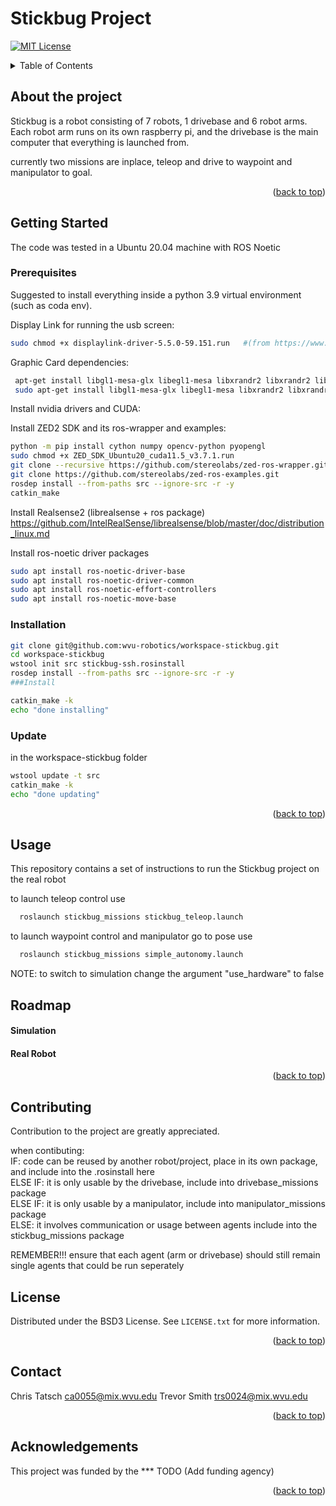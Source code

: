 # Stickbug Project

[![MIT License][license-shield]][license-url]


<!-- TABLE OF CONTENTS -->
<details>
  <summary>Table of Contents</summary>
  <ol>
    <li>
      <a href="#about-the-project">About The Project</a>
    </li>
    <li>
      <a href="#getting-started">Getting Started</a>
      <ul>
        <li><a href="#prerequisites">Prerequisites</a></li>
        <li><a href="#installation">Installation</a></li>
      </ul>
    </li>
    <li><a href="#usage">Usage</a></li>
     <ul>
        <li><a href="#simulation">Simulation Environment</a></li>
        <li><a href="#real_robot">Real Robot</a></li>
      </ul>
    <li><a href="#roadmap">Roadmap</a></li>
    <li><a href="#contributing">Contributing</a></li>
    <li><a href="#license">License</a></li>
    <li><a href="#contact">Contact</a></li>
    <li><a href="#acknowledgments">Acknowledgments</a></li>
  </ol>
</details>


<!--About The Project -->
## About the project

Stickbug is a robot consisting of 7 robots, 1 drivebase and 6 robot arms. Each robot arm runs on its own raspberry pi, and the drivebase is the main computer that everything is launched from. 

currently two missions are inplace, teleop and drive to waypoint and manipulator to goal. 

<p align="right">(<a href="#top">back to top</a>)</p>

## Getting Started

The code was tested in a  Ubuntu 20.04 machine with ROS Noetic

### Prerequisites
  Suggested to install everything inside a python 3.9 virtual environment (such as coda env).
  
  Display Link for running the usb screen:
  ```sh
  sudo chmod +x displaylink-driver-5.5.0-59.151.run   #(from https://www.synaptics.com/products/displaylink-graphics/downloads/ubuntu)
  ```
  
  Graphic Card dependencies:
  ```sh  
   apt-get install libgl1-mesa-glx libegl1-mesa libxrandr2 libxrandr2 libxss1 libxcursor1 libxcomposite1 libasound2 libxi6 libxtst6
   sudo apt-get install libgl1-mesa-glx libegl1-mesa libxrandr2 libxrandr2 libxss1 libxcursor1 libxcomposite1 libasound2 libxi6 libxtst6
  ```
  Install nvidia drivers and CUDA:
  
  Install ZED2 SDK and its ros-wrapper and examples:
  ```sh
  python -m pip install cython numpy opencv-python pyopengl
  sudo chmod +x ZED_SDK_Ubuntu20_cuda11.5_v3.7.1.run 
  git clone --recursive https://github.com/stereolabs/zed-ros-wrapper.git
  git clone https://github.com/stereolabs/zed-ros-examples.git
  rosdep install --from-paths src --ignore-src -r -y
  catkin_make
  ```
  
  Install Realsense2 (librealsense + ros package)
  https://github.com/IntelRealSense/librealsense/blob/master/doc/distribution_linux.md
  
  Install ros-noetic driver packages
  ``` sh
  sudo apt install ros-noetic-driver-base 
  sudo apt install ros-noetic-driver-common 
  sudo apt install ros-noetic-effort-controllers
  sudo apt install ros-noetic-move-base

  ```
  



### Installation
   ```sh
   git clone git@github.com:wvu-robotics/workspace-stickbug.git
   cd workspace-stickbug
   wstool init src stickbug-ssh.rosinstall 
   rosdep install --from-paths src --ignore-src -r -y
   ###Install  
 
   catkin_make -k
   echo "done installing"
   
   ```
### Update
   in the workspace-stickbug folder
   ```sh
  wstool update -t src
  catkin_make -k
  echo "done updating"
   
   ```

<p align="right">(<a href="#top">back to top</a>)</p>

## Usage
This repository contains a set of instructions to run the Stickbug project on the real robot  

to launch teleop control use 
```sh
  roslaunch stickbug_missions stickbug_teleop.launch
```
to launch waypoint control and manipulator go to pose use 
```sh
  roslaunch stickbug_missions simple_autonomy.launch
```
NOTE: to switch to simulation change the argument "use_hardware" to false

## Roadmap
#### Simulation

#### Real Robot
<p align="right">(<a href="#top">back to top</a>)</p>


## Contributing
Contribution to the project are greatly appreciated. 

when contibuting:  
 IF: code can be reused by another robot/project, place in its own package, and include into the .rosinstall here  
 ELSE IF: it is only usable by the drivebase, include into drivebase_missions package  
 ELSE IF: it is only usable by a manipulator, include into manipulator_missions package  
 ELSE: it involves communication or usage between agents include into the stickbug_missions package  
 
 REMEMBER!!! ensure that each agent (arm or drivebase) should still remain single agents that could be run seperately

## License

Distributed under the BSD3 License. See `LICENSE.txt` for more information.

<p align="right">(<a href="#top">back to top</a>)</p>

## Contact
Chris Tatsch ca0055@mix.wvu.edu
Trevor Smith trs0024@mix.wvu.edu 

<p align="right">(<a href="#top">back to top</a>)</p>

## Acknowledgements
This project was funded by the *** TODO (Add funding agency)

<p align="right">(<a href="#top">back to top</a>)</p>

[license-url]: https://github.com/wvu-robotics/LICENSE.txt
[license-shield]: https://img.shields.io/github/license/wvu-robotics/stickbug






